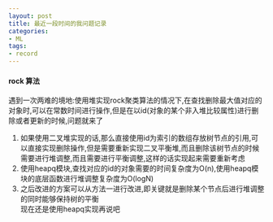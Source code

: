 ```yaml
---
layout: post  
title: 最近一段时间的我问题记录  
categories: 
- ML  
tags:
- record
---
```


#### rock 算法
遇到一次两难的境地:使用堆实现rock聚类算法的情况下,在查找删除最大值对应的对象时,可以在常数时间进行操作,但是在以id(对象的某个非入堆比较属性)进行删除或者更新的时候,问题就来了  
1. 如果使用二叉堆实现的话,那么直接使用id为索引的数组存放树节点的引用,可以直接实现删除操作,但是需要重新实现二叉平衡堆,而且删除该树节点的时候需要进行堆调整,而且需要进行平衡调整,这样的话实现起来需要重新考虑
2. 使用heapq模块,查找对应的id的对象需要的时间复杂度为O(n),使用heapq模块的底层函数进行堆调整复杂度为O(logN)
3. 之后改进的方案可以从方法一进行改进,即关键就是删除某个节点后进行堆调整的同时能够保持树的平衡  
现在还是使用heapq实现再说吧
